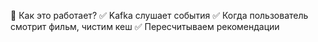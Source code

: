 📌 Как это работает?
✅ Kafka слушает события
✅ Когда пользователь смотрит фильм, чистим кеш
✅ Пересчитываем рекомендации